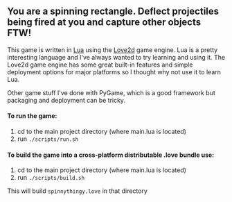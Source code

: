 ## You are a spinning rectangle. Deflect projectiles being fired at you and capture other objects FTW!

This game is written in [Lua](https://www.lua.org) using the [Love2d](https://love2d.org/) game engine. Lua is a pretty interesting language and I've always wanted to try learning and using it. The Love2d game engine has some great built-in features and simple deployment options for major platforms so I thought why not use it to learn Lua. 

Other game stuff I've done with PyGame, which is a good framework but packaging and deployment can be tricky.

#### To run the game:

1. cd to the main project directory (where main.lua is located)
2. run `./scripts/run.sh`

#### To build the game into a cross-platform distributable .love bundle use:

1. cd to the main project directory (where main.lua is located)
2. run `./scripts/build.sh`

This will build `spinnythingy.love` in that directory


 
